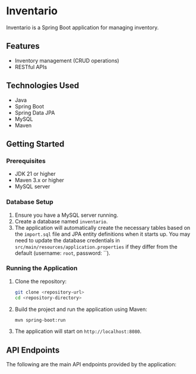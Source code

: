 # Inventario

Inventario is a Spring Boot application for managing inventory.

## Features

- Inventory management (CRUD operations)
- RESTful APIs

## Technologies Used

- Java
- Spring Boot
- Spring Data JPA
- MySQL
- Maven

## Getting Started

### Prerequisites

- JDK 21 or higher
- Maven 3.x or higher
- MySQL server

### Database Setup

1. Ensure you have a MySQL server running.
2. Create a database named `inventario`.
3. The application will automatically create the necessary tables based on the `import.sql` file and JPA entity definitions when it starts up. You may need to update the database credentials in `src/main/resources/application.properties` if they differ from the default (username: `root`, password: ``).

### Running the Application

1. Clone the repository:
   ```bash
   git clone <repository-url>
   cd <repository-directory>
   ```
2. Build the project and run the application using Maven:
   ```bash
   mvn spring-boot:run
   ```
3. The application will start on `http://localhost:8080`.

## API Endpoints

The following are the main API endpoints provided by the application:

